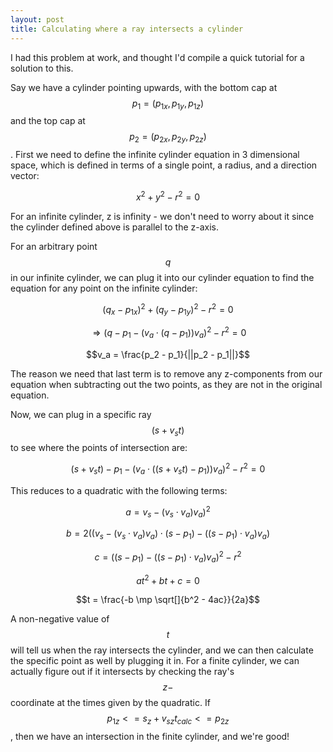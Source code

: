 ```yaml
---
layout: post
title: Calculating where a ray intersects a cylinder
---
```


I had this problem at work, and thought I'd compile a quick tutorial for a solution to this.

Say we have a cylinder pointing upwards, with the bottom cap at $$p_1 = (p_{1x}, p_{1y}, p_{1z})$$ and the top cap at $$p_2 = (p_{2x}, p_{2y}, p_{2z})$$. First we need to define the infinite cylinder equation in 3 dimensional space, which is defined in terms of a single point, a radius, and a direction vector:

$$x^2 + y^2 - r^2 = 0$$

For an infinite cylinder, z is infinity - we don't need to worry about it since the cylinder defined above is parallel to the z-axis.

For an arbitrary point $$q$$ in our infinite cylinder, we can plug it into our cylinder equation to find the equation for any point on the infinite cylinder:

$$(q_{x} - p_{1x})^2 + (q_{y} - p_{1y})^2 - r^2 = 0$$

$$\Rightarrow (q - p_{1} - (v_a \cdot (q-p_1))v_a)^2 - r^2 = 0$$

$$v_a = \frac{p_2 - p_1}{||p_2 - p_1||}$$

The reason we need that last term is to remove any z-components from our equation when subtracting out the two points, as they are not in the original equation.

Now, we can plug in a specific ray $$(s + v_st)$$ to see where the points of intersection are:

$$(s + v_st) - p_{1} - (v_a \cdot ((s+v_st)-p_1))v_a)^2 - r^2 = 0$$

This reduces to a quadratic with the following terms:

$$a = v_s - (v_s \cdot v_a)v_a)^2$$

$$b = 2((v_s - (v_s \cdot v_a)v_a) \cdot (s - p_1) - ((s - p_1) \cdot v_a)v_a)$$

$$c = ((s-p_1) - ((s-p_1) \cdot v_a)v_a)^2 - r^2$$

$$at^2 + bt + c = 0$$

$$t = \frac{-b \mp \sqrt[]{b^2 - 4ac}}{2a}$$

A non-negative value of $$t$$ will tell us when the ray intersects the cylinder, and we can then calculate the specific point as well by plugging it in. For a finite cylinder, we can actually figure out if it intersects by checking the ray's $$z-$$coordinate at the times given by the quadratic. If $$p_{1z} <= s_z + v_{sz}t_{calc} <= p_{2z}$$, then we have an intersection in the finite cylinder, and we're good!
